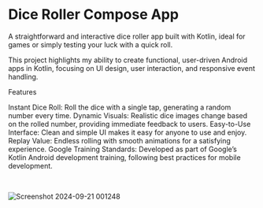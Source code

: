 # Dice Roller Compose App 

A straightforward and interactive dice roller app built with Kotlin, ideal for games or simply testing your luck with a quick roll.

This project highlights my ability to create functional, user-driven Android apps in Kotlin, focusing on UI design, user interaction, and responsive event handling.

Features

Instant Dice Roll: Roll the dice with a single tap, generating a random number every time.
Dynamic Visuals: Realistic dice images change based on the rolled number, providing immediate feedback to users.
Easy-to-Use Interface: Clean and simple UI makes it easy for anyone to use and enjoy.
Replay Value: Endless rolling with smooth animations for a satisfying experience.
Google Training Standards: Developed as part of Google’s Kotlin Android development training, following best practices for mobile development.

<br/>

![Screenshot 2024-09-21 001248](https://github.com/user-attachments/assets/d94fda74-852c-4be9-8fd8-2fb890499aa8)

